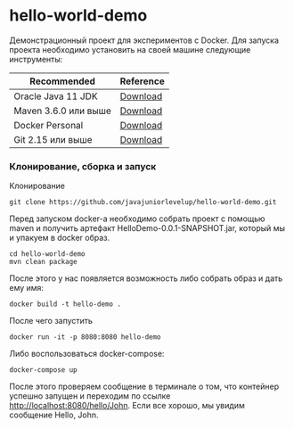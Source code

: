 # hello-world-demo

Демонстрационный проект для экспериментов с Docker. Для запуска проекта необходимо установить на своей машине следующие инструменты:

| Recommended | Reference |
| ----------- | --------- |
| Oracle Java 11 JDK | [Download](https://www.oracle.com/java/technologies/downloads/#java11) |
| Maven 3.6.0 или выше | [Download](https://maven.apache.org/download.cgi) |
| Docker Personal | [Download](https://www.docker.com/products/personal/) |
| Git 2.15 или выше | [Download](https://git-scm.com/downloads) |

### Клонирование, сборка и запуск

Клонирование
```
git clone https://github.com/javajuniorlevelup/hello-world-demo.git
```
Перед запуском docker-а необходимо собрать проект с помощью maven и получить артефакт HelloDemo-0.0.1-SNAPSHOT.jar, который мы и упакуем в docker образ.
```
cd hello-world-demo
mvn clean package
```
После этого у нас появляется возможность либо собрать образ и дать ему имя:
```
docker build -t hello-demo .
```
После чего запустить
```
docker run -it -p 8080:8080 hello-demo
```
Либо воспользоваться docker-compose:
```
docker-compose up
```
После этого проверяем сообщение в терминале о том, что контейнер успешно запущен и переходим по ссылке 
[http://localhost:8080/hello/John](http://localhost:8080/hello/John). Если все хорошо, мы увидим сообщение Hello, John.
